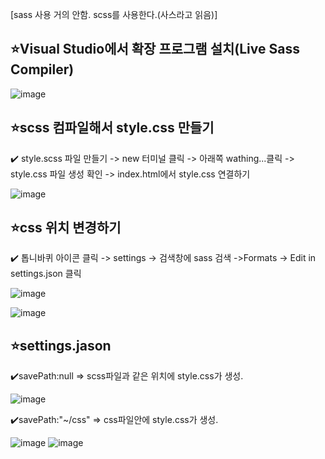 [sass 사용 거의 안함. scss를 사용한다.(사스라고 읽음)]


## ⭐Visual Studio에서 확장 프로그램 설치(Live Sass Compiler)
  ![image](https://github.com/Parksejin412/sass_memo/assets/129017065/2b5dca5c-2397-40ff-9b31-36e38c4608e9)
  
## ⭐scss 컴파일해서 style.css 만들기 
   ✔️ style.scss 파일 만들기 -> new 터미널 클릭 -> 아래쪽 wathing...클릭 -> style.css 파일 생성 확인 -> index.html에서 style.css 연결하기  
   
  ![image](https://github.com/Parksejin412/sass_memo/assets/129017065/64a58edf-f762-42cf-aa4b-a54656578cba)
  
## ⭐css 위치 변경하기
  ✔️ 톱니바퀴 아이콘 클릭 -> settings -> 검색창에 sass 검색 ->Formats -> Edit in settings.json 클릭
  
  ![image](https://github.com/Parksejin412/sass_memo/assets/129017065/59cb9fc6-2ae4-4dd2-a9e5-7de1f2e9570d)

  ![image](https://github.com/Parksejin412/sass_memo/assets/129017065/3b0fec3c-8035-425c-91eb-e498fe9ab0aa)
  
## ⭐settings.jason
   ✔️savePath:null => scss파일과 같은 위치에 style.css가 생성.
   
  ![image](https://github.com/Parksejin412/sass_memo/assets/129017065/1c9142c1-e814-4d9e-b586-68c031907693)
  
  ✔️savePath:"~/css" => css파일안에 style.css가 생성.
  
  ![image](https://github.com/Parksejin412/sass_memo/assets/129017065/8ee655cb-d8ba-44a9-8ab2-caec9001597d)
  ![image](https://github.com/Parksejin412/sass_memo/assets/129017065/c6d4511b-866b-4c90-9726-b16eeff750b2)
